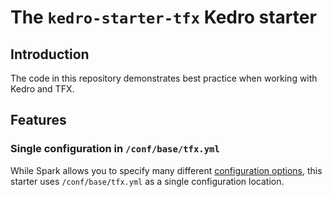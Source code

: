 # The `kedro-starter-tfx` Kedro starter

## Introduction

The code in this repository demonstrates best practice when working with Kedro and TFX.

## Features

### Single configuration in `/conf/base/tfx.yml`

While Spark allows you to specify many different [configuration options](https://spark.apache.org/docs/latest/configuration.html), this starter uses `/conf/base/tfx.yml` as a single configuration location.
